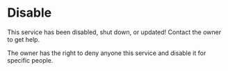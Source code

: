# Disable
This service has been disabled, shut down, or updated! Contact the owner to get help.

The owner has the right to deny anyone this service and disable it for specific people.
